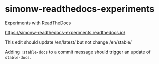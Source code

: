 # simonw-readthedocs-experiments

Experiments with ReadTheDocs

https://simonw-readthedocs-experiments.readthedocs.io/

This edit should update /en/latest/ but not change /en/stable/

Adding `!stable-docs` to a commit message should trigger an update of `stable-docs`.
